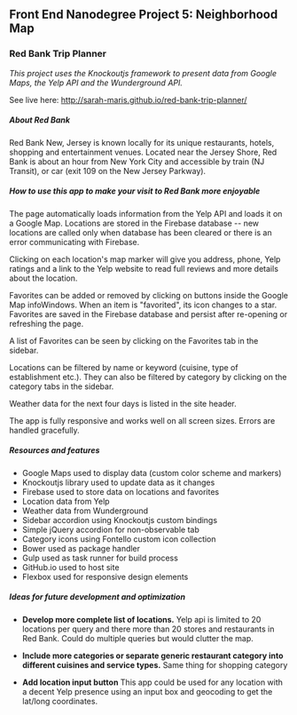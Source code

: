 ## Front End Nanodegree Project 5: Neighborhood Map

### Red Bank Trip Planner
*This project uses the Knockoutjs framework to present data from Google Maps, the Yelp API and the Wunderground API.*

See live here: http://sarah-maris.github.io/red-bank-trip-planner/

##### About Red Bank
Red Bank New, Jersey is known locally for its unique restaurants, hotels, shopping and entertainment venues.  Located near the Jersey Shore, Red Bank is about an hour from New York City and accessible by train (NJ Transit), or car (exit 109 on the New Jersey Parkway).

##### How to use this app to make your visit to Red Bank more enjoyable
The page automatically loads information from the Yelp API and loads it on a Google Map.  Locations are stored in the Firebase database -- new locations are called only when database has been cleared or there is an error communicating with Firebase.

Clicking on each location's map marker will give you address, phone, Yelp ratings and a link to the Yelp website to read full reviews and more details about the location.

Favorites can be added or removed by clicking on buttons inside the Google Map infoWindows. When an item is "favorited", its icon changes to a star.  Favorites are saved in the Firebase database and persist after re-opening or refreshing the page.

A list of Favorites can be seen by clicking on the Favorites tab in the sidebar.

Locations can be filtered by name or keyword (cuisine, type of establishment etc.).  They  can also be filtered by category by clicking on the category tabs in the sidebar.

Weather data for the next four days is listed in the site header.

The app is fully responsive and works well on all screen sizes. Errors are handled gracefully.

##### Resources and features
* Google Maps used to display data (custom color scheme and markers)
* Knockoutjs library used to update data as it changes
* Firebase used to store data on locations and favorites
* Location data from Yelp
* Weather data from Wunderground
* Sidebar accordion using Knockoutjs custom bindings
* Simple jQuery accordion for non-observable tab
* Category icons using Fontello custom icon collection
* Bower used as package handler
* Gulp used as task runner for build process
* GitHub.io used to host site
* Flexbox used for responsive design elements

##### Ideas for future development and optimization
* **Develop more complete list of locations.**  Yelp api is limited to 20 locations per query and there more than 20 stores and restaurants in Red Bank.  Could do multiple queries but would clutter the map.

* **Include more categories or separate generic restaurant category into different cuisines and service types.**  Same thing for shopping category

* **Add location input button**  This app could be used for any location with a decent Yelp presence using an input box and geocoding to get the lat/long coordinates.
